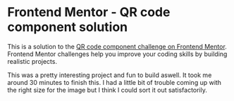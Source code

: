 # Frontend Mentor - QR code component solution

This is a solution to the [QR code component challenge on Frontend Mentor](https://www.frontendmentor.io/challenges/qr-code-component-iux_sIO_H). Frontend Mentor challenges help you improve your coding skills by building realistic projects. 

This was a pretty interesting project and fun to build aswell. It took me around 30 minutes to finish this.
I had a little bit of trouble coming up with the right size for the image but I think I could sort it out 
satisfactorily.
